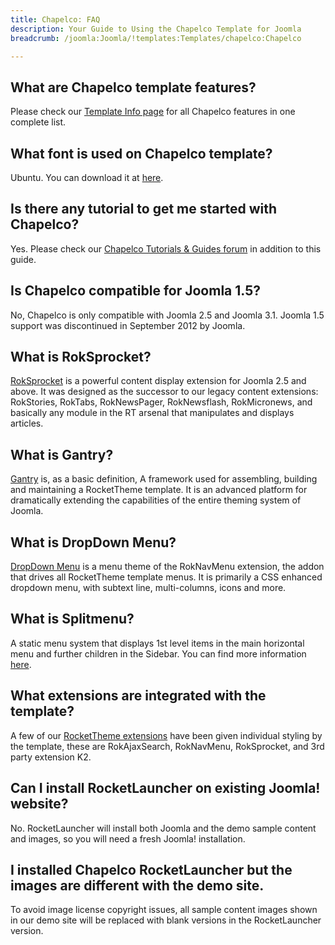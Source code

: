 ```yaml
---
title: Chapelco: FAQ
description: Your Guide to Using the Chapelco Template for Joomla
breadcrumb: /joomla:Joomla/!templates:Templates/chapelco:Chapelco

---
```


What are Chapelco template features?
-----
Please check our [Template Info page][features] for all Chapelco features in one complete list.

What font is used on Chapelco template?
-----
Ubuntu. You can download it at [here][font].

Is there any tutorial to get me started with Chapelco?
-----
Yes. Please check our [Chapelco Tutorials & Guides forum][forum] in addition to this guide.

Is Chapelco compatible for Joomla 1.5?
-----
No, Chapelco is only compatible with Joomla 2.5 and Joomla 3.1. Joomla 1.5 support was discontinued in September 2012 by Joomla.

What is RokSprocket?
-----
[RokSprocket][roksprocket] is a powerful content display extension for Joomla 2.5 and above. It was designed as the successor to our legacy content extensions: RokStories, RokTabs, RokNewsPager, RokNewsflash, RokMicronews, and basically any module in the RT arsenal that manipulates and displays articles.

What is Gantry?
-----
[Gantry][gantry] is, as a basic definition, A framework used for assembling, building and maintaining a RocketTheme template. It is an advanced platform for dramatically extending the capabilities of the entire theming system of Joomla.

What is DropDown Menu?
-----
[DropDown Menu][dropdown] is a menu theme of the RokNavMenu extension, the addon that drives all RocketTheme template menus. It is primarily a CSS enhanced dropdown menu, with subtext line, multi-columns, icons and more.

What is Splitmenu?
-----
A static menu system that displays 1st level items in the main horizontal menu and further children in the Sidebar. You can find more information [here][splitmenu].

What extensions are integrated with the template?
-----
A few of our [RocketTheme extensions][extensions] have been given individual styling by the template, these are RokAjaxSearch, RokNavMenu, RokSprocket, and 3rd party extension K2.

Can I install RocketLauncher on existing Joomla! website?
-----
No. RocketLauncher will install both Joomla and the demo sample content and images, so you will need a fresh Joomla! installation.

I installed Chapelco RocketLauncher but the images are different with the demo site.
-----
To avoid image license copyright issues, all sample content images shown in our demo site will be replaced with blank versions in the RocketLauncher version.

[gantry]: http://gantry-framework.org/
[features]: http://demo.rockettheme.com/joomla/Chapelco/features
[font]: http://www.fontsquirrel.com/fonts/ubuntu
[forum]: http://www.rockettheme.com/forum/index.php?f=712&rb_v=viewforum
[roksprocket]: http://www.rockettheme.com/extensions-joomla/roksprocket
[dropdown]: http://demo.rockettheme.com/joomla/Chapelco/features/menu-options
[splitmenu]: http://demo.rockettheme.com/joomla/Chapelco/features/menu-options
[extensions]: http://demo.rockettheme.com/joomla/Chapelco/features/extensions